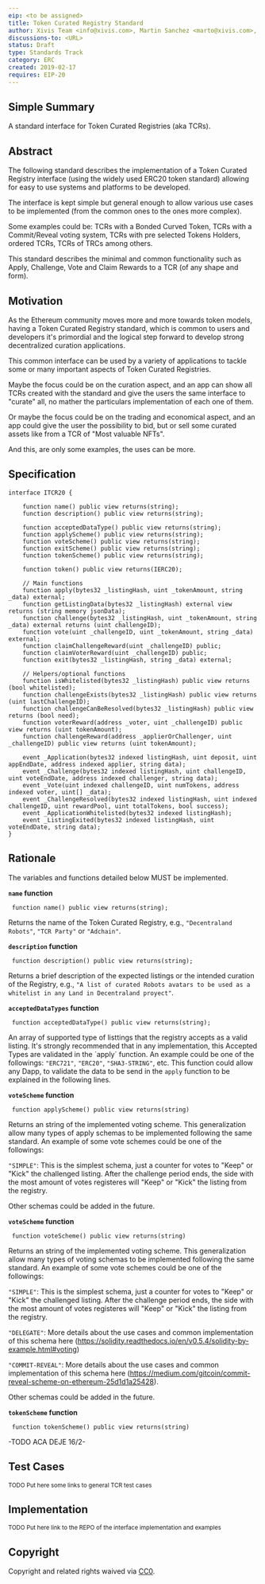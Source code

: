 ```yaml
---
eip: <to be assigned>
title: Token Curated Registry Standard
author: Xivis Team <info@xivis.com>, Martin Sanchez <marto@xivis.com>, Agustin Ferreira <agustin@xivis.com>, Ramiro Gonzales <ramiro@xivis.com>, Agustin Lavarello <alavarello@xivis.com>
discussions-to: <URL>
status: Draft
type: Standards Track
category: ERC
created: 2019-02-17
requires: EIP-20
---
```


## Simple Summary
A standard interface for Token Curated Registries (aka TCRs).

## Abstract
The following standard describes the implementation of a Token Curated Registry interface (using the widely used ERC20 token standard) allowing for easy to use systems and platforms to be developed. 

The interface is kept simple but general enough to allow various use cases to be implemented (from the common ones to the ones more complex).

Some examples could be: TCRs with a Bonded Curved Token, TCRs with a Commit/Reveal voting system, TCRs with pre selected Tokens Holders, ordered TCRs, TCRs of TRCs among others.

This standard describes the minimal and common functionality such as Apply, Challenge, Vote and Claim Rewards to a TCR (of any shape and form).

## Motivation
As the Ethereum community moves more and more towards token models, having a Token Curated Registry standard, which is common to users and developers it's primordial and the logical step forward to develop strong decentralized curation applications.

This common interface can be used by a variety of applications to tackle some or many important aspects of Token Curated Registries.

Maybe the focus could be on the curation aspect, and an app can show all TCRs created with the standard and give the users the same interface to "curate" all, no mather the particulars implementation of each one of them.

Or maybe the focus could be on the trading and economical aspect, and an app could give the user the possibility to bid, but or sell some curated assets like from a TCR of "Most valuable NFTs".

And this, are only some examples, the uses can be more.

## Specification

``` solidity
interface ITCR20 {

    function name() public view returns(string);
    function description() public view returns(string);

    function acceptedDataType() public view returns(string);
    function applyScheme() public view returns(string);
    function voteScheme() public view returns(string);
    function exitScheme() public view returns(string);
    function tokenScheme() public view returns(string);

    function token() public view returns(IERC20);

    // Main functions
    function apply(bytes32 _listingHash, uint _tokenAmount, string _data) external;
    function getListingData(bytes32 _listingHash) external view returns (string memory jsonData);
    function challenge(bytes32 _listingHash, uint _tokenAmount, string _data) external returns (uint challengeID);
    function vote(uint _challengeID, uint _tokenAmount, string _data) external;
    function claimChallengeReward(uint _challengeID) public;
    function claimVoterReward(uint _challengeID) public;
    function exit(bytes32 _listingHash, string _data) external;

    // Helpers/optional functions
    function isWhitelisted(bytes32 _listingHash) public view returns (bool whitelisted);
    function challengeExists(bytes32 _listingHash) public view returns (uint lastChallengeID);
    function challengeCanBeResolved(bytes32 _listingHash) public view returns (bool need);
    function voterReward(address _voter, uint _challengeID) public view returns (uint tokenAmount);
    function challengeReward(address _applierOrChallenger, uint _challengeID) public view returns (uint tokenAmount);

    event _Application(bytes32 indexed listingHash, uint deposit, uint appEndDate, address indexed applier, string data);
    event _Challenge(bytes32 indexed listingHash, uint challengeID, uint voteEndDate, address indexed challenger, string data);
    event _Vote(uint indexed challengeID, uint numTokens, address indexed voter, uint[] _data);
    event _ChallengeResolved(bytes32 indexed listingHash, uint indexed challengeID, uint rewardPool, uint totalTokens, bool success);
    event _ApplicationWhitelisted(bytes32 indexed listingHash);
    event _ListingExited(bytes32 indexed listingHash, uint voteEndDate, string data);
}
```

## Rationale

The variables and functions detailed below MUST be implemented.

**`name` function**
``` solidity
 function name() public view returns(string);
```
Returns the name of the Token Curated Registry, e.g., `"Decentraland Robots"`, `"TCR Party"` or `"Adchain"`.


**`description` function**
``` solidity
 function description() public view returns(string);
```
Returns a brief description of the expected listings or the intended curation of the Registry, e.g., `"A list of curated Robots avatars to be used as a whitelist in any Land in Decentraland proyect"`.


**`acceptedDataTypes` function**
``` solidity
 function acceptedDataType() public view returns(string);
```
An array of supported type of listtings that the registry accepts as a valid listing. It's strongly recommended that in any implementation, this Accepted Types are validated in the ´apply´ function.
An example could be one of the followings: `"ERC721"`, `"ERC20"`, `"SHA3-STRING"`, etc.
This function could allow any Dapp, to validate the data to be send in the `apply` function to be explained in the following lines.


**`voteScheme` function**
``` solidity
 function applyScheme() public view returns(string)
```
Returns an string of the implemented voting scheme. This generalization allow many types of apply schemas to be implemented following the same standard.
An example of some vote schemes could be one of the followings: 

`"SIMPLE"`: This is the simplest schema, just a counter for votes to "Keep" or "Kick" the challenged listing. After the challenge period ends, the side with the most amount of votes registeres will "Keep" or "Kick" the listing from the registry.

Other schemas could be added in the future.


**`voteScheme` function**
``` solidity
 function voteScheme() public view returns(string)
```
Returns an string of the implemented voting scheme. This generalization allow many types of voting schemas to be implemented following the same standard.
An example of some vote schemes could be one of the followings: 

`"SIMPLE"`: This is the simplest schema, just a counter for votes to "Keep" or "Kick" the challenged listing. After the challenge period ends, the side with the most amount of votes registeres will "Keep" or "Kick" the listing from the registry.

`"DELEGATE"`: More details about the use cases and common implementation of this schema here (https://solidity.readthedocs.io/en/v0.5.4/solidity-by-example.html#voting)

`"COMMIT-REVEAL"`: More details about the use cases and common implementation of this schema here (https://medium.com/gitcoin/commit-reveal-scheme-on-ethereum-25d1d1a25428).

Other schemas could be added in the future.


**`tokenScheme` function**
``` solidity
 function tokenScheme() public view returns(string)
```

-TODO ACA DEJE 16/2-



## Test Cases
<small>TODO Put here some links to general TCR test cases</small>

## Implementation
<small>TODO Put here link to the REPO of the interface implementation and examples</small>

## Copyright
Copyright and related rights waived via [CC0](https://creativecommons.org/publicdomain/zero/1.0/).

